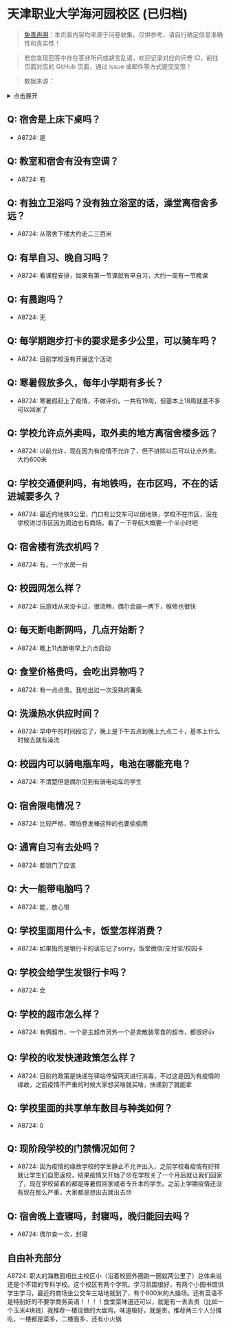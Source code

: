 # 天津职业大学海河园校区 (已归档)

> [免责声明](https://colleges.chat/#_3)：本页面内容均来源于问卷收集，仅供参考，请自行确定信息准确性和真实性！

> 若您发现回答中存在答非所问或胡言乱语，欢迎记录对应的问卷 ID，前往页面对应的 GitHub 页面，通过 issue 或邮件等方式提交反馈！

> 数据来源：

<details><summary>点击展开</summary>
<ul>
<li>A8724: 1044965090@qq.com (2022 年 06 月)</li>
</ul>
</details>

## Q: 宿舍是上床下桌吗？

- A8724: 是

## Q: 教室和宿舍有没有空调？

- A8724: 有

## Q: 有独立卫浴吗？没有独立浴室的话，澡堂离宿舍多远？

- A8724: 从宿舍下楼大约走二三百米

## Q: 有早自习、晚自习吗？

- A8724: 看课程安排，如果有第一节课就有早自习，大约一周有一节晚课

## Q: 有晨跑吗？

- A8724: 无

## Q: 每学期跑步打卡的要求是多少公里，可以骑车吗？

- A8724: 目前学校没有开展这个活动

## Q: 寒暑假放多久，每年小学期有多长？

- A8724: 寒暑假赶上了疫情，不做评价。一共有19周，但基本上18周就差不多可以回家了

## Q: 学校允许点外卖吗，取外卖的地方离宿舍楼多远？

- A8724: 以前允许，现在因为有疫情不允许了，但不排除以后可以让点外卖。大约600米

## Q: 学校交通便利吗，有地铁吗，在市区吗，不在的话进城要多久？

- A8724: 最近的地铁3公里，门口有公交车可以倒地铁，学校不在市区，没在学校进过市区因为周边也有商场，看了一下导航大概要一个半小时吧

## Q: 宿舍楼有洗衣机吗？

- A8724: 有，一个水房一台

## Q: 校园网怎么样？

- A8724: 玩游戏从来没卡过，很流畅，偶尔会崩一两下，维修也很快

## Q: 每天断电断网吗，几点开始断？

- A8724: 晚上11点断电早上六点启动

## Q: 食堂价格贵吗，会吃出异物吗？

- A8724: 有一点点贵。我吃出过一次没熟的薯条

## Q: 洗澡热水供应时间？

- A8724: 早中午的时间段忘了，晚上是下午五点到晚上九点二十，基本上什么时候去就有澡洗

## Q: 校园内可以骑电瓶车吗，电池在哪能充电？

- A8724: 不清楚但是偶尔见到有骑电动车的学生

## Q: 宿舍限电情况？

- A8724: 比较严格，哪怕卷发棒这种的也要偷偷用

## Q: 通宵自习有去处吗？

- A8724: 都锁门了应该

## Q: 大一能带电脑吗？

- A8724: 能，放心带

## Q: 学校里面用什么卡，饭堂怎样消费？

- A8724: 如果指的是银行卡的话忘记了sorry，饭堂微信/支付宝/校园卡

## Q: 学校会给学生发银行卡吗？

- A8724: 会

## Q: 学校的超市怎么样？

- A8724: 有俩超市，一个是主超市另外一个是卖散装零食的超市，都很好👍

## Q: 学校的收发快递政策怎么样？

- A8724: 目前的政策是快递在驿站停留两天进行消毒，不过这是因为有疫情的缘故，之前疫情不严重的时候大家想买啥就买啥，快递到了就能拿

## Q: 学校里面的共享单车数目与种类如何？

- A8724: 0

## Q: 现阶段学校的门禁情况如何？

- A8724: 因为疫情的缘故学校的学生静止不允许出入，之前学校看疫情有好转就让学生们自愿返校，结果疫情又开始了😞在学校关了一个月后就让我们回家了，现在学校留着的都是等暑假回家或者专升本的学生。之前上学期疫情还没有现在那么严重，大家都是想出去就出去😞

## Q: 宿舍晚上查寝吗，封寝吗，晚归能回去吗？

- A8724: 偶尔查一次，封寝

## 自由补充部分

A8724: 职大的海教园相比主校区小（沿着校园外圈跑一圈就两公里了）总体来说还是个不错的专科学校。这个校区有两个学院。学习氛围很好，有两个小图书馆供学生学习，最近的商场坐公交车三站地就到了，有个800米的大操场。还有英语不是特别好的不要学商务英语！！！！食堂菜味道还可以，就是有一丢丢贵（比如一个玉米4块钱）我推荐一楼现做的大盘鸡，味道极好，就是贵，推荐两三个人分摊吃，一楼都是菜多，二楼面多，还有小火锅